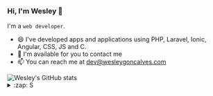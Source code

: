 ### Hi, I'm Wesley 👋

I'm a `web developer`. 

- 😄 I've developed apps and applications using PHP, Laravel, Ionic, Angular, CSS, JS and C.
- 💬 I'm available for you to contact me
- 📫 You can reach me at dev@wesleygoncalves.com
<!--
- ⚡ I am currently working on some (yet) private projects that soon will be released.

**WesleyGoncalves/wesleygoncalves** is a ✨ _special_ ✨ repository because its `README.md` (this file) appears on your GitHub profile.

Here are some ideas to get you started:

- 🔭 I’m currently working on ...
- 🌱 I’m currently learning ...
- 👯 I’m looking to collaborate on ...
- 🤔 I’m looking for help with ...


-  Pronouns: ...
-  Fun fact: ...
-->


<!-- GitHub stats -->
<!-- Source: https://github.com/anuraghazra/github-readme-stats -->
<img src="https://github-readme-stats.vercel.app/api?username=wesleygoncalves&show_icons=true&theme=vue-dark&hide_border=true" alt="Wesley's GitHub stats">
<!-- some themes: dark, transparent, vue-dark, github_dark_dimmed, discord_old_blurple -->

<!-- Pin a Repo -->
<!-- 
  [![Readme Card](https://github-readme-stats.vercel.app/api/pin/?username=wesleygoncalves&repo=pacer)](https://github.com/wesleygoncalves/pacer)
-->

<!-- Most used Languages -->
<!-- ONLY PUBLIC REPOS -->
<!--
![Top Langs](https://github-readme-stats.vercel.app/api/top-langs/?username=wesleygoncalves&layout=compact)
-->

<!-- Streak Stats -->
<!-- Source: https://github.com/DenverCoder1/github-readme-streak-stats -->
<!--
[![GitHub Streak](https://streak-stats.demolab.com/?user=wesleygoncalves&theme=vue-dark&hide_border=true)](https://git.io/streak-stats)
-->
<!-- hide_current_streak=true, hide_longest_streak=true -->
<details>
  <summary>:zap: S</summary>
</details>

